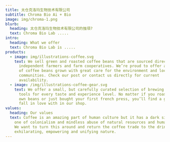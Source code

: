 ```yaml
---
title: 太仓克洛玛生物技术有限公司
subtitle: Chroma Bio Ai + Bio
image: img/chroma-1.png
blurb:
  heading: 太仓克洛玛生物技术有限公司的強項?
  text: Chroma Bio Lab .....
intro:
  heading: What we offer
  text: Chroma Bio Lab is .....
products:
  - image: img/illustrations-coffee.svg
    text: We sell green and roasted coffee beans that are sourced directly from
      independent farmers and farm cooperatives. We’re proud to offer a variety
      of coffee beans grown with great care for the environment and local
      communities. Check our post or contact us directly for current
      availability.
  - image: /img/illustrations-coffee-gear.svg
    text: We offer a small, but carefully curated selection of brewing gear and
      tools for every taste and experience level. No matter if you roast your
      own beans or just bought your first french press, you’ll find a gadget to
      fall in love with in our shop.
values:
  heading: Our values
  text: Coffee is an amazing part of human culture but it has a dark side too –
    one of colonialism and mindless abuse of natural resources and human lives.
    We want to turn this around and return the coffee trade to the drink’s
    exhilarating, empowering and unifying nature.
---
```

